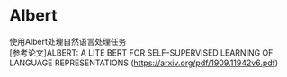 # Albert
使用Albert处理自然语言处理任务  
[参考论文]ALBERT: A LITE BERT FOR SELF-SUPERVISED LEARNING OF LANGUAGE REPRESENTATIONS (https://arxiv.org/pdf/1909.11942v6.pdf)
